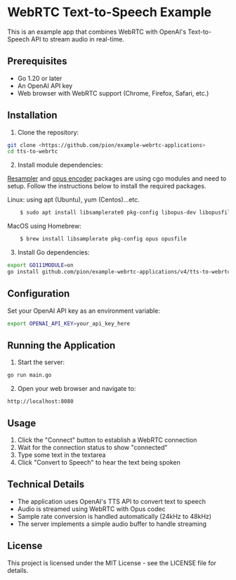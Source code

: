 # WebRTC Text-to-Speech Example

This is an example app that combines WebRTC with OpenAI's Text-to-Speech API to stream audio in real-time.

## Prerequisites

- Go 1.20 or later
- An OpenAI API key
- Web browser with WebRTC support (Chrome, Firefox, Safari, etc.)

## Installation

1. Clone the repository:
```bash
git clone <https://github.com/pion/example-webrtc-applications>
cd tts-to-webrtc
```

2. Install module dependencies:

[Resampler](https://github.com/dh1tw/gosamplerate) and [opus encoder](https://github.com/hraban/opus) packages are using  cgo modules and need to setup. Follow the instructions below to install the required packages.

Linux:
using apt (Ubuntu), yum (Centos)...etc.
```bash
    $ sudo apt install libsamplerate0 pkg-config libopus-dev libopusfile-dev
```

MacOS
using Homebrew:
```bash
    $ brew install libsamplerate pkg-config opus opusfile
```

3. Install Go dependencies:
```bash
export GO111MODULE=on
go install github.com/pion/example-webrtc-applications/v4/tts-to-webrtc@latest
```

## Configuration

Set your OpenAI API key as an environment variable:

```bash
export OPENAI_API_KEY=your_api_key_here
```

## Running the Application

1. Start the server:
```bash
go run main.go
```

2. Open your web browser and navigate to:
```
http://localhost:8080
```

## Usage

1. Click the "Connect" button to establish a WebRTC connection
2. Wait for the connection status to show "connected"
3. Type some text in the textarea
4. Click "Convert to Speech" to hear the text being spoken

## Technical Details

- The application uses OpenAI's TTS API to convert text to speech
- Audio is streamed using WebRTC with Opus codec
- Sample rate conversion is handled automatically (24kHz to 48kHz)
- The server implements a simple audio buffer to handle streaming



## License

This project is licensed under the MIT License - see the LICENSE file for details.